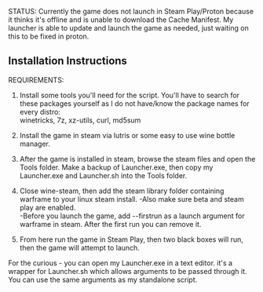 STATUS:
Currently the game does not launch in Steam Play/Proton because it thinks it's offline and is unable to download the Cache Manifest. My launcher is able to update and launch the game as needed, just waiting on this to be fixed in proton.  

## Installation Instructions

REQUIREMENTS:  

1. Install some tools you'll need for the script. You'll have to search for these packages yourself as I do not have/know the package names for every distro:  
winetricks, 7z, xz-utils, curl, md5sum

2. Install the game in steam via lutris or some easy to use wine bottle manager. 

3. After the game is installed in steam, browse the steam files and open the Tools folder. Make a backup of Launcher.exe, then copy my Launcher.exe and Launcher.sh into the Tools folder.  

4. Close wine-steam, then add the steam library folder containing warframe to your linux steam install. 
-Also make sure beta and steam play are enabled.  
-Before you launch the game, add --firstrun as a launch argument for warframe in steam. After the first run you can remove it.  

5. From here run the game in Steam Play, then two black boxes will run, then the game will attempt to launch.  

For the curious - you can open my Launcher.exe in a text editor. it's a wrapper for Launcher.sh which allows arguments to be passed through it. You can use the same arguments as my standalone script.  
